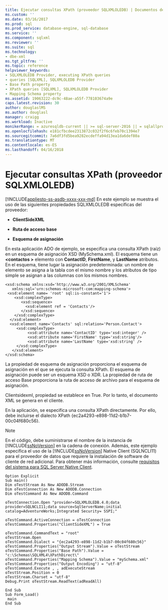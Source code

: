 ```yaml
---
title: Ejecutar consultas XPath (proveedor SQLXMLOLEDB) | Documentos de Microsoft
ms.custom: ''
ms.date: 03/16/2017
ms.prod: sql
ms.prod_service: database-engine, sql-database
ms.service: ''
ms.component: sqlxml
ms.reviewer: ''
ms.suite: sql
ms.technology:
- dbe-xml
ms.tgt_pltfrm: ''
ms.topic: reference
helpviewer_keywords:
- SQLXMLOLEDB Provider, executing XPath queries
- queries [SQLXML], SQLXMLOLEDB Provider
- Base Path property
- XPath queries [SQLXML], SQLXMLOLEDB Provider
- Mapping Schema property
ms.assetid: 19063222-dc9c-48ae-a55f-778103674a9e
caps.latest.revision: 30
author: douglaslMS
ms.author: douglasl
manager: craigg
ms.workload: Inactive
monikerRange: = azuresqldb-current || >= sql-server-2016 || = sqlallproducts-allversions
ms.openlocfilehash: e181cfbcdee2313872c032f2f6c6feb70c1394e7
ms.sourcegitcommit: 7a6df3fd5bea9282ecdeffa94d13ea1da6def80a
ms.translationtype: MT
ms.contentlocale: es-ES
ms.lasthandoff: 04/16/2018
---
```

# <a name="executing-xpath-queries-sqlxmloledb-provider"></a>Ejecutar consultas XPath (proveedor SQLXMLOLEDB)
[!INCLUDE[appliesto-ss-asdb-xxxx-xxx-md](../../../includes/appliesto-ss-asdb-xxxx-xxx-md.md)]
  En este ejemplo se muestra el uso de las siguientes propiedades SQLXMLOLEDB específicas del proveedor:  
  
-   **ClientSideXML**  
  
-   **Ruta de acceso base**  
  
-   **Esquema de asignación**  
  
 En esta aplicación ADO de ejemplo, se especifica una consulta XPath (raíz) en un esquema de asignación XSD (MySchema.xml). El esquema tiene un  **\<contactos >** elemento con **ContactID**, **FirstName**, y **LastName** atributos. En el esquema, tiene lugar la asignación predeterminada: un nombre de elemento se asigna a la tabla con el mismo nombre y los atributos de tipo simple se asignan a las columnas con los mismos nombres.  
  
```  
<xsd:schema xmlns:xsd='http://www.w3.org/2001/XMLSchema'  
   xmlns:sql='urn:schemas-microsoft-com:mapping-schema'>  
 <xsd:element name= 'root' sql:is-constant='1'>   
    <xsd:complexType>  
       <xsd:sequence>  
         <xsd:element ref = 'Contacts'/>  
       </xsd:sequence>  
    </xsd:complexType>  
  </xsd:element>  
  <xsd:element name='Contacts' sql:relation='Person.Contact'>   
     <xsd:complexType>  
          <xsd:attribute name='ContactID' type='xsd:integer' />  
          <xsd:attribute name='FirstName' type='xsd:string'/>   
          <xsd:attribute name='LastName' type='xsd:string' />   
     </xsd:complexType>  
   </xsd:element>  
</xsd:schema>  
```  
  
 La propiedad de esquema de asignación proporciona el esquema de asignación en el que se ejecuta la consulta XPath. El esquema de asignación puede ser un esquema XSD o XDR. La propiedad de ruta de acceso Base proporciona la ruta de acceso de archivo para el esquema de asignación.  
  
 Clientsidexml, propiedad se establece en True. Por lo tanto, el documento XML se genera en el cliente.  
  
 En la aplicación, se especifica una consulta XPath directamente. Por ello, debe incluirse el dialecto XPath {ec2a4293-e898-11d2-b1b7-00c04f680c56}.  
  
> [!NOTE]  
>  En el código, debe suministrarse el nombre de la instancia de [!INCLUDE[ssNoVersion](../../../includes/ssnoversion-md.md)] en la cadena de conexión. Además, este ejemplo especifica el uso de la [!INCLUDE[ssNoVersion](../../../includes/ssnoversion-md.md)] Native Client (SQLNCLI11) para el proveedor de datos que requiere la instalación de software de cliente de red adicional. Para obtener más información, consulte [requisitos del sistema para SQL Server Native Client](../../../relational-databases/native-client/system-requirements-for-sql-server-native-client.md).  
  
```  
Option Explicit  
Sub main()  
Dim oTestStream As New ADODB.Stream  
Dim oTestConnection As New ADODB.Connection  
Dim oTestCommand As New ADODB.Command  
  
oTestConnection.Open "provider=SQLXMLOLEDB.4.0;data provider=SQLNCLI11;data source=SqlServerName;initial catalog=AdventureWorks;Integrated Security= SSPI;"  
  
oTestCommand.ActiveConnection = oTestConnection  
oTestCommand.Properties("ClientSideXML") = True  
  
oTestCommand.CommandText = "root"  
oTestStream.Open  
oTestCommand.Dialect = "{ec2a4293-e898-11d2-b1b7-00c04f680c56}"  
oTestCommand.Properties("Output Stream").Value = oTestStream  
oTestCommand.Properties("Base Path").Value = "c:\Schemas\SQLXML4\XPathDirect\"  
oTestCommand.Properties("Mapping Schema").Value = "mySchema.xml"  
oTestCommand.Properties("Output Encoding") = "utf-8"  
oTestCommand.Execute , , adExecuteStream  
oTestStream.Position = 0  
oTestStream.Charset = "utf-8"  
Debug.Print oTestStream.ReadText(adReadAll)  
  
End Sub  
Sub Form_Load()  
 main  
End Sub  
```  
  
  
